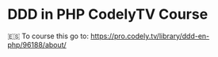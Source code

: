 # DDD in PHP CodelyTV Course

🇪🇸  To course this go to: https://pro.codely.tv/library/ddd-en-php/96188/about/
